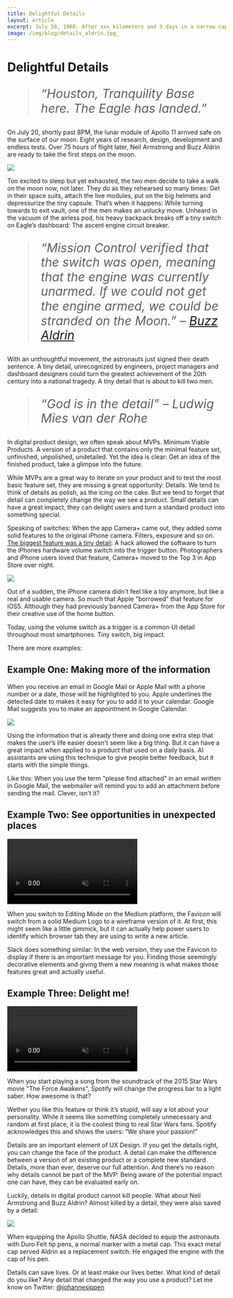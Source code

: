 ```yaml
---
title: Delightful Details
layout: article
excerpt: July 20, 1969. After xxx kilometers and 3 days in a narrow capsule, a tiny detail almost killed the first 2 men on the moon. What happened?
image: /img/blog/details_aldrin.jpg_
---
```


<style>
  blockquote {
    font-size: 200%;
    line-height: 120%;
    font-style: italic;
  }
</style>

# Delightful Details

> “Houston, Tranquility Base here. The Eagle has landed.”

On July 20, shortly past 8PM, the lunar module of Apollo 11 arrived safe on the surface of our moon.  Eight years of research, design, development and endless tests. Over 75 hours of flight later, Neil Armstrong and Buzz Aldrin are ready to take the first steps on the moon.

![](/img/blog/details_aldrin-green.jpg)

Too excited to sleep but yet exhausted, the two men decide to take a walk on the moon now, not later. They do as they rehearsed so many times: Get in their space suits, attach the live modules, put on the big helmets and depressurize the tiny capsule. That’s when it happens: While turning towards to exit vault, one of the men makes an unlucky move. Unheard in the vacuum of the airless pod, his heavy backpack breaks off a tiny switch on Eagle’s dashboard: The ascent engine circuit breaker.


> “Mission Control verified that the switch was open, meaning that the engine was currently unarmed. If we could not get the engine armed, we could be stranded on the Moon.” – [Buzz Aldrin](http://www.cnbc.com/id/42592372) 

With an unthoughtful movement, the astronauts just signed their death sentence. A tiny detail, unrecognized by engineers, project managers and dashboard designers could turn the greatest achievement of the 20th century into a national tragedy. A tiny detail that is about to kill two men. 


> “God is in the detail” – Ludwig Mies van der Rohe

In digital product design, we often speak about MVPs. Minimum Viable Products. A version of a product that contains only the minimal feature set, unfinished, unpolished, undetailed. Yet the idea is clear: Get an idea of the finished product, take a glimpse into the future.

While MVPs are a great way to iterate on your product and to test the most basic feature set, they are missing a great opportunity: Details. We tend to think of details as polish, as the icing on the cake. But we tend to forget that detail can completely change the way we see a product. Small details can have a great impact, they can delight users and turn a standard product into something special.

Speaking of switches: When the app Camera+ came out, they added some solid features to the original iPhone camera. Filters, exposure and so on. [The biggest feature was a tiny detail](http://taptaptap.com/blog/volumesnap-tips/): A hack allowed the software to turn the iPhones hardware volume switch into the trigger button. Photographers and iPhone users loved that feature, Camera+ moved to the Top 3 in App Store over night. 

![](http://cdn.taptaptap.com/blog/wp-content/media/volumesnap.jpg)

Out of a sudden, the iPhone camera didn't feel like a toy anymore, but like a real and usable camera. So much that Apple "borrowed" that feature for iOS5. Although they had previously banned Camera+ from the App Store for their creative use of the home button.

Today, using the volume switch as a trigger is a common UI detail throughout most smartphones. Tiny switch, big impact. 

There are more examples:


## Example One: Making more of the information

When you receive an email in Google Mail or Apple Mail with a phone number or a date, those will be highlighted to you. Apple underlines the detected date to makes it easy for you to add it to your calendar. Google Mail suggests you to make an appointment in Google Calendar.

![](/img/blog/details-googlemail.jpg)

Using the information that is already there and doing one extra step that makes the user’s life easier doesn't seem like a big thing. But it can have a great impact when applied to a product that used on a daily basis. AI assistants are using this technique to give people better feedback, but it starts with the simple things.

Like this: When you use the term "please find attached" in an email written in Google Mail, the webmailer will remind you to add an attachment before sending the mail. Clever, isn't it?


## Example Two: See opportunities in unexpected places

<video autoplay loop muted>
  <source src="/img/blog/details-medium.mov">
</video>

When you switch to Editing Mode on the Medium platform, the Favicon will switch from a solid Medium Logo to a wireframe version of it. At first, this might seem like a little gimmick, but it can actually help power users to identify which browser tab they are using to write a new article.

Slack does something similar: In the web version, they use the Favicon to display if there is an important message for you. Finding those seemingly decorative elements and giving them a new meaning is what makes those features great and actually useful.


## Example Three: Delight me!

<video autoplay loop muted>
  <source src="/img/blog/details-spotify.mov">
</video>

When you start playing a song from the soundtrack of the 2015 Star Wars movie "The Force Awakens", Spotify will change the progress bar to a light saber. How awesome is that?

Wether you like this feature or think it’s stupid, will say a lot about your personality. While it seems like something completely unnecessary and random at first place, it is the coolest thing to real Star Wars fans. Spotify acknowledges this and shows the users: “We share your passion!”

Details are an important element of UX Design. If you get the details right, you can change the face of the product. A detail can make the difference between a version of an existing product or a complete new standard. Details, more than ever, deserve our full attention. And there’s no reason why details cannot be part of the MVP: Being aware of the potential impact one can have, they can be evaluated early on.

Luckily, details in digital product cannot kill people. What about Neil Armstrong and Buzz Aldrin? Almost killed by a detail, they were also saved by a detail:

![](/img/blog/details-armstrong.jpg)

When equipping the Apollo Shuttle, NASA decided to equip the astronauts with Duro Felt tip pens, a normal marker with a metal cap. This exact metal cap served Aldrin as a replacement switch: He engaged the engine with the cap of his pen.

Details can save lives. Or at least make our lives better. What kind of detail do you like? Any detail that changed the way you use a product? Let me know on Twitter: [@johannesippen](http://twitter.com/johannesippen/)
